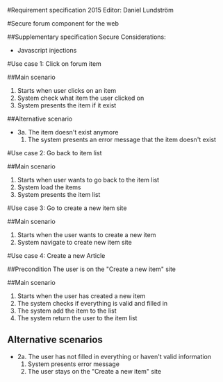 #Requirement specification 2015
Editor: Daniel Lundström

#Secure forum component for the web

##Supplementary specification
Secure Considerations:

- Javascript injections

#Use case 1: Click on forum item

##Main scenario
1. Starts when user clicks on an item
2. System check what item the user clicked on
3. System presents the item if it exist

##Alternative scenario
- 3a. The item doesn't exist anymore
  1. The system presents an error message that the item doesn't exist

#Use case 2: Go back to item list

##Main scenario
1. Starts when user wants to go back to the item list
2. System load the items
3. System presents the item list

#Use case 3: Go to create a new item site

##Main scenario
1. Starts when the user wants to create a new item
2. System navigate to create new item site

#Use case 4: Create a new Article

##Precondition
The user is on the "Create a new item" site

##Main scenario
1. Starts when the user has created a new item
2. The system checks if everything is valid and filled in
3. The system add the item to the list
4. The system return the user to the item list

## Alternative scenarios
- 2a. The user has not filled in everything or haven't valid information
    1. System presents error message
    2. The user stays on the "Create a new item" site